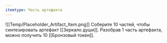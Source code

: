 ```yaml
---
itemtype: Часть артефакта
---
```

![[Temp/Placeholder_Artifact_Item.png]]
Соберите 10 частей, чтобы синтезировать артефакт [[Зеркало души]]. Разобрав  1 часть артефакта, можно получить 10 [[Бронзовый токен]].
